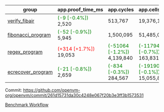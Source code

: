 | group | app.proof_time_ms | app.cycles | app.cells_used | leaf.proof_time_ms | leaf.cycles | leaf.cells_used |
| -- | -- | -- | -- | -- | -- | -- |
| [verify_fibair](https://github.com/openvm-org/openvm/blob/benchmark-results/benchmarks-pr/1282/verify_fibair-261d15731da30c4248e067f20b3e3ff3b1573531.md) |<span style='color: green'>(-9 [-0.4%])</span> 2,520 |  513,767 |  19,376,191 |- | - | - |
| [fibonacci_program](https://github.com/openvm-org/openvm/blob/benchmark-results/benchmarks-pr/1282/fibonacci-261d15731da30c4248e067f20b3e3ff3b1573531.md) |<span style='color: green'>(-52 [-0.9%])</span> 5,945 |  1,500,095 |  51,485,080 |- | - | - |
| [regex_program](https://github.com/openvm-org/openvm/blob/benchmark-results/benchmarks-pr/1282/regex-261d15731da30c4248e067f20b3e3ff3b1573531.md) |<span style='color: red'>(+314 [+1.7%])</span> 19,053 | <span style='color: green'>(-51064 [-1.2%])</span> 4,139,840 | <span style='color: green'>(-1179450 [-0.7%])</span> 163,831,459 |- | - | - |
| [ecrecover_program](https://github.com/openvm-org/openvm/blob/benchmark-results/benchmarks-pr/1282/ecrecover-261d15731da30c4248e067f20b3e3ff3b1573531.md) |<span style='color: green'>(-21 [-0.8%])</span> 2,659 | <span style='color: green'>(-834 [-0.3%])</span> 284,567 | <span style='color: green'>(-19190 [-0.1%])</span> 15,055,843 |- | - | - |


Commit: https://github.com/openvm-org/openvm/commit/261d15731da30c4248e067f20b3e3ff3b1573531

[Benchmark Workflow](https://github.com/openvm-org/openvm/actions/runs/12961015209)

